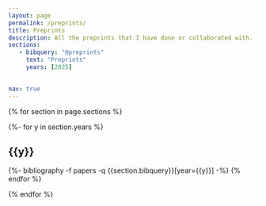 ```yaml
---
layout: page
permalink: /preprints/
title: Preprints
description: All the preprints that I have done or collaborated with. (†:Equal contribution)
sections:
   - bibquery: "@preprints"
     text: "Preprints"
     years: [2025]
   

nav: true
---
```


<!-- _pages/random.md -->
 
 <div class="publications">
 
 {% for section in page.sections %}
 
   <a id="{{section.text}}"></a>
   <!-- <p class="bibtitle">{{section.text}}</p> -->
 
   {%- for y in section.years %}
    <h2 class="year">{{y}}</h2>
     {%- bibliography -f papers -q {{section.bibquery}}[year={{y}}] -%}
   {% endfor %}
 
 {% endfor %}